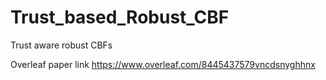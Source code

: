 # Trust_based_Robust_CBF
Trust aware robust CBFs

Overleaf paper link
https://www.overleaf.com/8445437579vncdsnyghhnx
